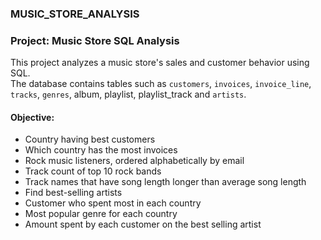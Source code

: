 ### MUSIC_STORE_ANALYSIS

### Project: Music Store SQL Analysis
This project analyzes a music store's sales and customer behavior using SQL.  
The database contains tables such as `customers`, `invoices`, `invoice_line`, `tracks`, `genres`, album, playlist, playlist_track and `artists`.

#### Objective:
- Country having best customers
- Which country has the most invoices
- Rock music listeners, ordered alphabetically by email
- Track count of top 10 rock bands
- Track names that have song length longer than average song length
- Find best-selling artists
- Customer who spent most in each country
- Most popular genre for each country
- Amount spent by each customer on the best selling artist
